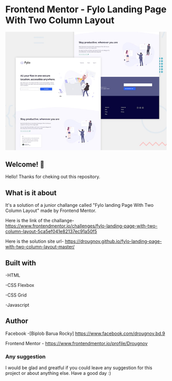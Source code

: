 # Frontend Mentor - Fylo Landing Page With Two Column Layout

![Design preview for the fylo landing page coding challenge](./design/desktop-preview.jpg)

## Welcome! 👋

Hello! Thanks for cheking out this repository.

## What is it about

It's a solution of a junior challange called "Fylo landing Page With Two Column Layout" made by Frontend Mentor.

Here is the link of the challange-
https://www.frontendmentor.io/challenges/fylo-landing-page-with-two-column-layout-5ca5ef041e82137ec91a50f5

Here is the solution site url-
 https://drougnov.github.io/fylo-landing-page-with-two-column-layout-master/

## Built with

-HTML

-CSS Flexbox

-CSS Grid

-Javascript

## Author

Facebook -[Biplob Barua Rocky] https://www.facebook.com/drougnov.bd.9

Frontend Mentor - https://www.frontendmentor.io/profile/Drougnov

### Any suggestion

I would be glad and greatful if you could leave any suggestion for this project or about anything else. Have a good day :)
